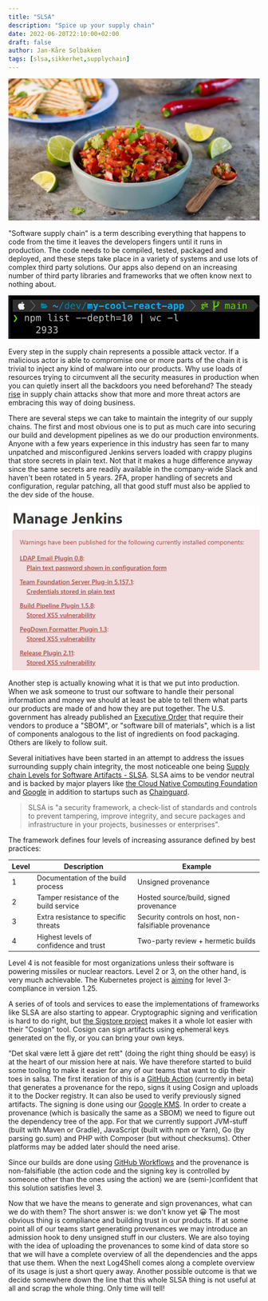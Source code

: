 ```yaml
---
title: "SLSA"
description: "Spice up your supply chain"
date: 2022-06-20T22:10:00+02:00
draft: false
author: Jan-Kåre Solbakken
tags: [slsa,sikkerhet,supplychain]
---
```


![salsa](./images/salsa.webp)

"Software supply chain" is a term describing everything that happens to code from the time it leaves the developers fingers until it runs in production. The code needs to be compiled, tested, packaged and deployed, and these steps take place in a variety of systems and use lots of complex third party solutions. Our apps also depend on an increasing number of third party libraries and frameworks that we often know next to nothing about. 

![dependencies](./images/react-hello-world-deps.png)

Every step in the supply chain represents a possible attack vector. If a malicious actor is able to compromise one or more parts of the chain it is trivial to inject any kind of malware into our products. Why use loads of resources trying to circumvent all the security measures in production when you can quietly insert all the backdoors you need beforehand? The steady [rise](https://www.enisa.europa.eu/news/enisa-news/understanding-the-increase-in-supply-chain-security-attacks) in supply chain attacks show that more and more threat actors are embracing this way of doing business.

There are several steps we can take to maintain the integrity of our supply chains. The first and most obvious one is to put as much care into securing our build and development pipelines as we do our production environments. Anyone with a few years experience in this industry has seen far to many unpatched and misconfigured Jenkins servers loaded with crappy plugins that store secrets in plain text. Not that it makes a huge difference anyway since the same secrets are readily available in the company-wide Slack and haven't been rotated in 5 years. 2FA, proper handling of secrets and configuration, regular patching, all that good stuff must also be applied to the dev side of the house. 

![unpatched jenkins](./images/jenkins-security-warnings.png)

Another step is actually knowing what it is that we put into production. When we ask someone to trust our software to handle their personal information and money we should at least be able to tell them what parts our products are made of and how they are put together. The U.S. government has already published an [Executive Order](https://www.whitehouse.gov/briefing-room/presidential-actions/2021/05/12/executive-order-on-improving-the-nations-cybersecurity/) that require their vendors to produce a "SBOM", or "software bill of materials", which is a list of components analogous to the list of ingredients on food packaging. Others are likely to follow suit.

Several initiatives have been started in an attempt to address the issues surrounding supply chain integrity, the most noticeable one being [Supply chain Levels for Software Artifacts - SLSA](https://slsa.dev/). SLSA aims to be vendor neutral and is backed by major players like [the Cloud Native Computing Foundation](https://www.cncf.io/) and [Google](https://security.googleblog.com/2021/06/introducing-slsa-end-to-end-framework.html) in addition to startups such as [Chainguard](https://www.chainguard.dev/about-us).

> SLSA is "a security framework, a check-list of standards and controls to prevent tampering, improve integrity, and secure packages and infrastructure in your projects, businesses or enterprises".

The framework defines four levels of increasing assurance defined by best practices:

| Level | Description                            | Example                                               |
| ----- | -------------------------------------- | ----------------------------------------------------- |
| 1     | Documentation of the build process     | Unsigned provenance                                   |
| 2     | Tamper resistance of the build service | Hosted source/build, signed provenance                |
| 3     | Extra resistance to specific threats   | Security controls on host, non-falsifiable provenance |
| 4     | Highest levels of confidence and trust | Two-party review + hermetic builds                    |

Level 4 is not feasible for most organizations unless their software is powering missiles or nuclear reactors. Level 2 or 3, on the other hand, is very much achievable. The Kubernetes project is [aiming](https://github.com/kubernetes/enhancements/issues/3027) for level 3-compliance in version 1.25. 

A series of of tools and services to ease the implementations of frameworks like SLSA are also starting to appear. Cryptographic signing and verification is hard to do right, but [the Sigstore project](https://www.sigstore.dev/) makes it a whole lot easier with their "Cosign" tool. Cosign can sign artifacts using ephemeral keys generated on the fly, or you can bring your own keys. 

"Det skal være lett å gjøre det rett" (doing the right thing should be easy) is at the heart of our mission here at nais. We have therefore started to build some tooling to make it easier for any of our teams that want to dip their toes in salsa. The first iteration of this is a [GitHub Action](https://github.com/nais/salsa) (currently in beta) that generates a provenance for the repo, signs it using Cosign and uploads it to the Docker registry. It can also be used to verify previously signed artifacts. The signing is done using our [Google KMS](https://cloud.google.com/security-key-management). In order to create a provenance (which is basically the same as a SBOM) we need to figure out the dependency tree of the app. For that we currently support JVM-stuff (built with Maven or Gradle), JavaScript (built with npm or Yarn), Go (by parsing go.sum) and PHP with Composer (but without checksums). Other platforms may be added later should the need arise.

Since our builds are done using [GitHub Workflows](https://docs.github.com/en/actions/using-workflows/about-workflows) and the provenance is non-falsifiable (the action code and the signing key is controlled by someone other than the ones using the action) we are (semi-)confident that this solution satisfies level 3.

Now that we have the means to generate and sign provenances, what can we do with them? The short answer is: we don't know yet 😀 The most obvious thing is compliance and building trust in our products. If at some point all of our teams start generating provenances we may introduce an admission hook to deny unsigned stuff in our clusters. We are also toying with the idea of uploading the provenances to some kind of data store so that we will have a complete overview of all the dependencies and the apps that use them. When the next Log4Shell comes along a complete overview of its usage is just a short query away. Another possible outcome is that we decide somewhere down the line that this whole SLSA thing is not useful at all and scrap the whole thing. Only time will tell!
